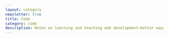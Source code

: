 ```yaml
---
layout: category
newsletter: true
title: Code
category: code
description: Notes on learning and teaching web development—better ways to learn and teach programming skills, the essential metaskills and mindset beyond syntax, and code as a creative practice.
---
```

